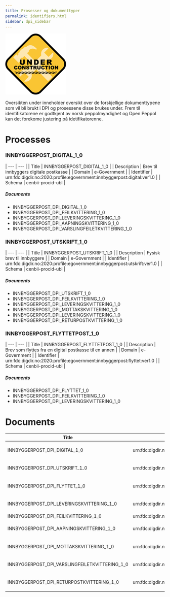 ```yaml
---
title: Prosesser og dokumenttyper 
permalink: identifiers.html
sidebar: dpi_sidebar
---
```


![](/images/dpi/underarbeide.png)

Oversikten under inneholder oversikt over de forskjellige dokumenttypene som vil bli brukt i DPI og prosessene disse brukes under. Frem til identifikatorene er godtkjent av norsk peppolmyndighet og Open Peppol kan det forekome justering på idetifikatorenne.


# Processes

### INNBYGGERPOST_DIGITAL_1_0

| --- | --- |
| Title | INNBYGGERPOST_DIGITAL_1_0 |
| Description | Brev til innbyggers digitale postkasse |
| Domain | e-Government |
| Identifier | urn:fdc:digdir.no:2020:profile:egovernment:innbyggerpost:digital:ver1.0 |
| Schema | cenbii-procid-ubl |

##### Documents
- INNBYGGERPOST_DPI_DIGITAL_1_0
- INNBYGGERPOST_DPI_FEILKVITTERING_1_0
- INNBYGGERPOST_DPI_LEVERINGSKVITTERING_1_0
- INNBYGGERPOST_DPI_AAPNINGSKVITTERING_1_0
- INNBYGGERPOST_DPI_VARSLINGFEILETKVITTERING_1_0


### INNBYGGERPOST_UTSKRIFT_1_0

| --- | --- |
| Title | INNBYGGERPOST_UTSKRIFT_1_0 |
| Description | Fysisk brev til innbyggere |
| Domain | e-Government |
| Identifier | urn:fdc:digdir.no:2020:profile:egovernment:innbyggerpost:utskrift:ver1.0 |
| Schema | cenbii-procid-ubl |


##### Documents
- INNBYGGERPOST_DPI_UTSKRIFT_1_0
- INNBYGGERPOST_DPI_FEILKVITTERING_1_0
- INNBYGGERPOST_DPI_LEVERINGSKVITTERING_1_0
- INNBYGGERPOST_DPI_MOTTAKSKVITTERING_1_0
- INNBYGGERPOST_DPI_LEVERINGSKVITTERING_1_0
- INNBYGGERPOST_DPI_RETURPOSTKVITTERING_1_0


### INNBYGGERPOST_FLYTTETPOST_1_0

| --- | --- |
| Title | INNBYGGERPOST_FLYTTETPOST_1_0 |
| Description | Brev som flyttes fra en digital postkasse til en annen |
| Domain | e-Government |
| Identifier | urn:fdc:digdir.no:2020:profile:egovernment:innbyggerpost:flyttet:ver1.0 |
| Schema | cenbii-procid-ubl |


##### Documents
- INNBYGGERPOST_DPI_FLYTTET_1_0
- INNBYGGERPOST_DPI_FEILKVITTERING_1_0
- INNBYGGERPOST_DPI_LEVERINGSKVITTERING_1_0

# Documents

|Title|Identifier|Schema|XSD|Busniess message schema|
| --- | --- | --- | --- | --- |
|INNBYGGERPOST_DPI_DIGITAL_1_0|urn:fdc:digdir.no:2020:innbyggerpost:xsd:digital::digital##urn:fdc:digdir.no:2020:innbyggerpost:schema:digital::1.0|busdox-docid-qns|https://docs.digdir.no/resources/begrep/sikkerDigitalPost/nyinf/xsd/digitalpost.xsd|https://docs.digdir.no/schemas/dpi/digitalpost.schema.json|
|INNBYGGERPOST_DPI_UTSKRIFT_1_0|urn:fdc:digdir.no:2020:innbyggerpost:xsd:digital::utskrift##urn:fdc:digdir.no:2020:innbyggerpost:schema:utskrift::1.0|busdox-docid-qns|https://docs.digdir.no/resources/begrep/sikkerDigitalPost/nyinf/xsd/digitalpost.xsd|https://docs.digdir.no/schemas/dpi/digitalpost.schema.json|
|INNBYGGERPOST_DPI_FLYTTET_1_0|urn:fdc:digdir.no:2020:innbyggerpost:xsd:digital::flyttet##urn:fdc:digdir.no:2020:innbyggerpost:schema:flyttet::1.0|busdox-docid-qns|https://docs.digdir.no/resources/begrep/sikkerDigitalPost/nyinf/xsd/digitalpost.xsd|https://docs.digdir.no/schemas/dpi/flyttedigitalpost.schema.json|
|INNBYGGERPOST_DPI_LEVERINGSKVITTERING_1_0|urn:fdc:digdir.no:2020:innbyggerpost:xsd:digital::leveringskvittering##urn:fdc:digdir.no:2020:innbyggerpost:schema:leveringskvittering::1.0|busdox-docid-qns|https://docs.digdir.no/resources/begrep/sikkerDigitalPost/nyinf/xsd/digitalpost.xsd|https://docs.digdir.no/schemas/dpi/leveringskvittering.schema.json|
|INNBYGGERPOST_DPI_FEILKVITTERING_1_0|urn:fdc:digdir.no:2020:innbyggerpost:xsd:digital::feil##urn:fdc:digdir.no:2020:innbyggerpost:schema:feil::1.0||https://docs.digdir.no/schemas/dpi/feil.schema.json|
|INNBYGGERPOST_DPI_AAPNINGSKVITTERING_1_0|urn:fdc:digdir.no:2020:innbyggerpost:xsd:digital::aapningskvittering##urn:fdc:digdir.no:2020:innbyggerpost:schema:aapningskvittering::1.0|busdox-docid-qns|https://docs.digdir.no/resources/begrep/sikkerDigitalPost/nyinf/xsd/digitalpost.xsd|https://docs.digdir.no/schemas/dpi/aapningskvittering.schema.json|
|INNBYGGERPOST_DPI_MOTTAKSKVITTERING_1_0|urn:fdc:digdir.no:2020:innbyggerpost:xsd:digital::mottakskvittering##urn:fdc:digdir.no:2020:innbyggerpost:schema:mottakskvittering::1.0|busdox-docid-qns|https://docs.digdir.no/resources/begrep/sikkerDigitalPost/nyinf/xsd/digitalpost.xsd|https://docs.digdir.no/schemas/dpi/mottakskvittering.schema.json|
|INNBYGGERPOST_DPI_VARSLINGFEILETKVITTERING_1_0|urn:fdc:digdir.no:2020:innbyggerpost:xsd:digital::varslingfeiletkvittering##urn:fdc:digdir.no:2020:innbyggerpost:schema:varslingfeiletkvittering::1.0|busdox-docid-qns|https://docs.digdir.no/resources/begrep/sikkerDigitalPost/nyinf/xsd/digitalpost.xsd|https://docs.digdir.no/schemas/dpi/varslingfeiletkvittering.schema.json|
|INNBYGGERPOST_DPI_RETURPOSTKVITTERING_1_0|urn:fdc:digdir.no:2020:innbyggerpost:xsd:digital::returpostkvittering##urn:fdc:digdir.no:2020:innbyggerpost:schema:returpostkvittering::1.0|busdox-docid-qns|https://docs.digdir.no/resources/begrep/sikkerDigitalPost/nyinf/xsd/digitalpost.xsd|https://docs.digdir.no/schemas/dpi/returpostkvittering.schema.json|




